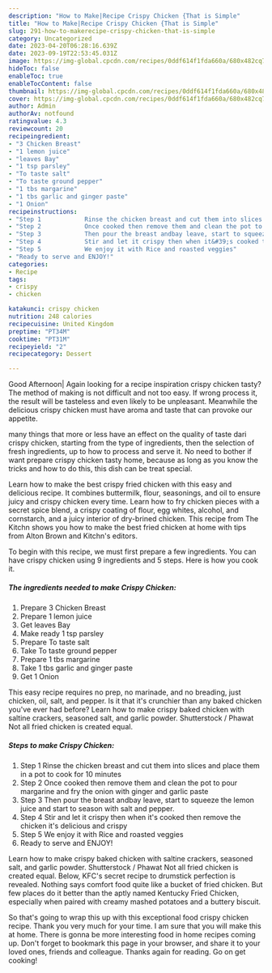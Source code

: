 ```yaml
---
description: "How to Make|Recipe Crispy Chicken {That is Simple"
title: "How to Make|Recipe Crispy Chicken {That is Simple"
slug: 291-how-to-makerecipe-crispy-chicken-that-is-simple
category: Uncategorized
date: 2023-04-20T06:28:16.639Z
date: 2023-09-19T22:53:45.031Z
image: https://img-global.cpcdn.com/recipes/0ddf614f1fda660a/680x482cq70/crispy-chicken-recipe-main-photo.jpg
hideToc: false
enableToc: true
enableTocContent: false
thumbnail: https://img-global.cpcdn.com/recipes/0ddf614f1fda660a/680x482cq70/crispy-chicken-recipe-main-photo.jpg
cover: https://img-global.cpcdn.com/recipes/0ddf614f1fda660a/680x482cq70/crispy-chicken-recipe-main-photo.jpg
author: Admin
authorAv: notfound
ratingvalue: 4.3
reviewcount: 20
recipeingredient:
- "3 Chicken Breast"
- "1 lemon juice"
- "leaves Bay"
- "1 tsp parsley"
- "To taste salt"
- "To taste ground pepper"
- "1 tbs margarine"
- "1 tbs garlic and ginger paste"
- "1 Onion"
recipeinstructions:
- "Step 1            Rinse the chicken breast and cut them into slices and place them in a pot to cook for 10 minutes"
- "Step 2            Once cooked then remove them and clean the pot to pour margarine and fry the onion with ginger and garlic paste"
- "Step 3            Then pour the breast andbay leave, start to squeeze the lemon juice and start to season with salt and pepper."
- "Step 4            Stir and let it crispy then when it&#39;s cooked then remove the chicken it&#39;s delicious and crispy"
- "Step 5            We enjoy it with Rice and roasted veggies"
- "Ready to serve and ENJOY!"
categories:
- Recipe
tags:
- crispy
- chicken

katakunci: crispy chicken 
nutrition: 248 calories
recipecuisine: United Kingdom
preptime: "PT34M"
cooktime: "PT31M"
recipeyield: "2"
recipecategory: Dessert

---
```



Good Afternoon| Again looking for a recipe inspiration crispy chicken tasty? The method of making is not difficult and not too easy. If wrong process it, the result will be tasteless and even likely to be unpleasant. Meanwhile the delicious crispy chicken must have aroma and taste that can provoke our appetite.






many things that more or less have an effect on the quality of taste dari crispy chicken, starting from the type of ingredients, then the selection of fresh ingredients, up to how to process and serve it. No need to bother if want prepare crispy chicken tasty home, because as long as you know the tricks and how to do this, this dish can be treat  special.


Learn how to make the best crispy fried chicken with this easy and delicious recipe. It combines buttermilk, flour, seasonings, and oil to ensure juicy and crispy chicken every time. Learn how to fry chicken pieces with a secret spice blend, a crispy coating of flour, egg whites, alcohol, and cornstarch, and a juicy interior of dry-brined chicken. This recipe from The Kitchn shows you how to make the best fried chicken at home with tips from Alton Brown and Kitchn&#39;s editors.


To begin with this recipe, we must first prepare a few ingredients. You can have crispy chicken using 9 ingredients and 5 steps. Here is how you cook it.

<!--inarticleads1-->

##### The ingredients needed to make Crispy Chicken:

1. Prepare 3 Chicken Breast
1. Prepare 1 lemon juice
1. Get leaves Bay
1. Make ready 1 tsp parsley
1. Prepare To taste salt
1. Take To taste ground pepper
1. Prepare 1 tbs margarine
1. Take 1 tbs garlic and ginger paste
1. Get 1 Onion


This easy recipe requires no prep, no marinade, and no breading, just chicken, oil, salt, and pepper. Is it that it&#39;s crunchier than any baked chicken you&#39;ve ever had before? Learn how to make crispy baked chicken with saltine crackers, seasoned salt, and garlic powder. Shutterstock / Phawat Not all fried chicken is created equal. 

<!--inarticleads2-->

##### Steps to make Crispy Chicken:

1. Step 1            Rinse the chicken breast and cut them into slices and place them in a pot to cook for 10 minutes
1. Step 2            Once cooked then remove them and clean the pot to pour margarine and fry the onion with ginger and garlic paste
1. Step 3            Then pour the breast andbay leave, start to squeeze the lemon juice and start to season with salt and pepper.
1. Step 4            Stir and let it crispy then when it&#39;s cooked then remove the chicken it&#39;s delicious and crispy
1. Step 5            We enjoy it with Rice and roasted veggies
1. Ready to serve and ENJOY!

Learn how to make crispy baked chicken with saltine crackers, seasoned salt, and garlic powder. Shutterstock / Phawat Not all fried chicken is created equal. Below, KFC&#39;s secret recipe to drumstick perfection is revealed. Nothing says comfort food quite like a bucket of fried chicken. But few places do it better than the aptly named Kentucky Fried Chicken, especially when paired with creamy mashed potatoes and a buttery biscuit. 

So that's going to wrap this up with this exceptional food crispy chicken recipe. Thank you very much for your time. I am sure that you will make this at home. There is gonna be more interesting food in home recipes coming up. Don't forget to bookmark this page in your browser, and share it to your loved ones, friends and colleague. Thanks again for reading. Go on get cooking!
